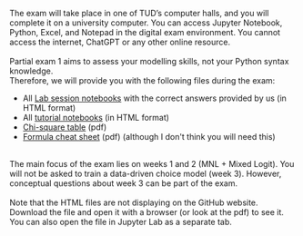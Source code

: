 The exam will take place in one of TUD’s computer halls, and you will complete it on a university computer. You can access Jupyter Notebook, Python, Excel, and Notepad in the digital exam environment. You cannot access the internet, ChatGPT or any other online resource.
<br><br>
Partial exam 1 aims to assess your modelling skills, not your Python syntax knowledge. <br>
Therefore, we will provide you with the following files during the exam:
- All [Lab session notebooks](Partial_exam/lab_sessions_html) with the correct answers provided by us (in HTML format)
- All [tutorial notebooks](Partial_exam/tutorials_html) (in HTML format)
- [Chi-square table](Partial_exam/ChiSquareDistribution.pdf) (pdf)
- [Formula cheat sheet](Partial_exam/Formula%20Cheat%20Sheet.pdf) (pdf) (although I don't think you will need this)
<br><br>

The main focus of the exam lies on weeks 1 and 2 (MNL + Mixed Logit). You will not be asked to train a data-driven choice model (week 3). However, conceptual questions about week 3 can be part of the exam. 
<br><br>
Note that the HTML files are not displaying on the GitHub website. Download the file and open it with a browser (or look at the pdf) to see it. You can also open the file in Jupyter Lab as a separate tab. 
